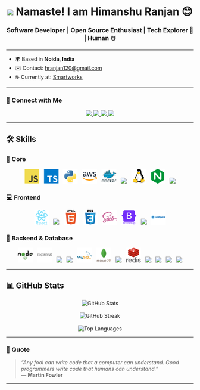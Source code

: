 <h1 align="center">
  <img src="https://media0.giphy.com/media/v1.Y2lkPTc5MGI3NjExbTNxZmc4aXBxbTRvMGwzb3lyeHd2YWx2ZWx2YTRkMHc4aDdvaXRtZyZlcD12MV9pbnRlcm5hbF9naWZfYnlfaWQmY3Q9ZQ/WqR7WfQVrpXNcmrm81/giphy.gif" width="40"/>
  <b> Namaste! I am Himanshu Ranjan 😊</b>
</h1>

<h3 align="center">Software Developer | Open Source Enthusiast | Tech Explorer 🚩 | Human ☃️</h3>

---

- 🌍 Based in **Noida, India**  
- ✉️ Contact: [hranjan120@gmail.com](mailto:hranjan120@gmail.com)  
- ☕ Currently at: [Smartworks](https://www.smartworksoffice.com/)

---

### 🔗 Connect with Me

<p align="center">
  <a href="https://github.com/hranjan120" target="_blank">
    <img src="https://img.shields.io/badge/GitHub-%2324292e.svg?&style=for-the-badge&logo=github&logoColor=white" />
  </a>
  <a href="https://www.linkedin.com/in/himanshu-ranjan-04aa46101/" target="_blank">
    <img src="https://img.shields.io/badge/LinkedIn-%230077B5.svg?&style=for-the-badge&logo=linkedin&logoColor=white" />
  </a>
  <a href="https://stackoverflow.com/users/20624490" target="_blank">
    <img src="https://img.shields.io/badge/StackOverflow-%23F48024.svg?&style=for-the-badge&logo=stackoverflow&logoColor=white" />
  </a>
  <a href="https://skyline.github.com/hranjan120/2023" target="_blank">
    <img src="https://img.shields.io/badge/Skyline-%23E4405F.svg?&style=for-the-badge&logo=github&logoColor=white" />
  </a>
</p>

---

## 🛠️ Skills

### 🧠 Core

<p align="center">
  <img src="https://raw.githubusercontent.com/devicons/devicon/master/icons/javascript/javascript-original.svg" width="40" />&nbsp;&nbsp;
  <img src="https://raw.githubusercontent.com/devicons/devicon/master/icons/typescript/typescript-original.svg" width="40" />&nbsp;&nbsp;
  <img src="https://raw.githubusercontent.com/devicons/devicon/master/icons/python/python-original.svg" width="40" />&nbsp;&nbsp;
  <img src="https://raw.githubusercontent.com/devicons/devicon/master/icons/amazonwebservices/amazonwebservices-original-wordmark.svg" width="40" />&nbsp;&nbsp;
  <img src="https://raw.githubusercontent.com/devicons/devicon/master/icons/docker/docker-original-wordmark.svg" width="40" />&nbsp;&nbsp;
  <img src="https://www.vectorlogo.zone/logos/git-scm/git-scm-icon.svg" width="40" />&nbsp;&nbsp;
  <img src="https://raw.githubusercontent.com/devicons/devicon/master/icons/linux/linux-original.svg" width="40" />&nbsp;&nbsp;
  <img src="https://raw.githubusercontent.com/devicons/devicon/master/icons/nginx/nginx-original.svg" width="40" />&nbsp;&nbsp;
  <img src="https://www.vectorlogo.zone/logos/getpostman/getpostman-icon.svg" width="40" />
</p>

### 💻 Frontend

<p align="center">
  <img src="https://raw.githubusercontent.com/devicons/devicon/master/icons/react/react-original-wordmark.svg" width="40" />&nbsp;&nbsp;
  <img src="https://angular.io/assets/images/logos/angular/angular.svg" width="40" />&nbsp;&nbsp;
  <img src="https://raw.githubusercontent.com/devicons/devicon/master/icons/html5/html5-original-wordmark.svg" width="40" />&nbsp;&nbsp;
  <img src="https://raw.githubusercontent.com/devicons/devicon/master/icons/css3/css3-original-wordmark.svg" width="40" />&nbsp;&nbsp;
  <img src="https://raw.githubusercontent.com/devicons/devicon/master/icons/sass/sass-original.svg" width="40" />&nbsp;&nbsp;
  <img src="https://raw.githubusercontent.com/devicons/devicon/master/icons/bootstrap/bootstrap-plain-wordmark.svg" width="40" />&nbsp;&nbsp;
  <img src="https://www.vectorlogo.zone/logos/tailwindcss/tailwindcss-icon.svg" width="40" />&nbsp;&nbsp;
  <img src="https://raw.githubusercontent.com/devicons/devicon/master/icons/webpack/webpack-original-wordmark.svg" width="40" />
</p>

### 🧩 Backend & Database

<p align="center">
  <img src="https://raw.githubusercontent.com/devicons/devicon/master/icons/nodejs/nodejs-original-wordmark.svg" width="40" />&nbsp;&nbsp;
  <img src="https://raw.githubusercontent.com/devicons/devicon/master/icons/express/express-original-wordmark.svg" width="40" />&nbsp;&nbsp;
  <img src="https://www.vectorlogo.zone/logos/nestjs/nestjs-icon.svg" width="40" />&nbsp;&nbsp;
  <img src="https://www.vectorlogo.zone/logos/scylladb/scylladb-icon.svg" width="40" />&nbsp;&nbsp;
  <img src="https://raw.githubusercontent.com/devicons/devicon/master/icons/mysql/mysql-original-wordmark.svg" width="40" />&nbsp;&nbsp;
  <img src="https://raw.githubusercontent.com/devicons/devicon/master/icons/mongodb/mongodb-original-wordmark.svg" width="40" />&nbsp;&nbsp;
  <img src="https://www.vectorlogo.zone/logos/firebase/firebase-icon.svg" width="40" />&nbsp;&nbsp;
  <img src="https://raw.githubusercontent.com/devicons/devicon/master/icons/redis/redis-original-wordmark.svg" width="40" />&nbsp;&nbsp;
  <img src="https://www.vectorlogo.zone/logos/grafana/grafana-icon.svg" width="40" />&nbsp;&nbsp;
  <img src="https://www.vectorlogo.zone/logos/graphql/graphql-icon.svg" width="40" />&nbsp;&nbsp;
  <img src="https://www.vectorlogo.zone/logos/jestjsio/jestjsio-icon.svg" width="40" />&nbsp;&nbsp;
  <img src="https://www.vectorlogo.zone/logos/rabbitmq/rabbitmq-icon.svg" width="40" />
</p>

---

## 📊 GitHub Stats

<p align="center">
  <img src="https://github-readme-stats.vercel.app/api?username=hranjan120&show_icons=true&count_private=true&title_color=0891b2&text_color=ffffff&icon_color=0891b2&bg_color=171717&hide_border=true" alt="GitHub Stats" />
  <br/><br/>
  <img src="https://github-readme-streak-stats.herokuapp.com/?user=hranjan120&theme=nightowl&hide_border=false" alt="GitHub Streak" />
  <br/><br/>
  <img src="https://github-readme-stats-anuraghazra1.vercel.app/api/top-langs/?username=hranjan120&theme=nightowl&hide_border=false&langs_count=10" alt="Top Languages" />
</p>

---

### 📌 Quote

> *“Any fool can write code that a computer can understand. Good programmers write code that humans can understand.”*  
> — **Martin Fowler**

---
